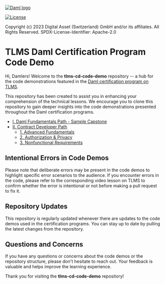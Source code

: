 [![Daml logo](./img/daml-logo.png)](https://www.digitalasset.com/developers)

[![License](https://img.shields.io/badge/License-Apache%202.0-blue.svg)](https://github.com/digital-asset/daml/blob/main/LICENSE)

Copyright (c) 2023 Digital Asset (Switzerland) GmbH and/or its affiliates. All Rights Reserved.
SPDX-License-Identifier: Apache-2.0

# TLMS Daml Certification Program Code Demo

Hi, Damlers! Welcome to the **tlms-cd-code-demo** repository -- a hub for the code demonstrations featured in the [Daml certification program on TLMS](https://daml.talentlms.com/dashboard/index/role:learner).

This repository has been created to assist you in enhancing your comprehension of the technical lessons. We encourage you to clone this repository to gain deeper insights into the code demonstrations presented throughout the Daml certification programs.

* [I. Daml Fundamentals Path - Sample Capstone](./daml-fundamentals/certification-sample-capstone/README.md)
* [II. Contract Developer Path](./contract-developer/README.md)
    + [1. Advanced Fundamentals](./contract-developer/01-advanced-fundamentals/)
    + [2. Authorization & Privacy](./contract-developer/02-auth-n-privacy/)
    + [3. Nonfunctional Requirements](./contract-developer/03-nonfunctional-requirements/)

## Intentional Errors in Code Demos
Please note that deliberate errors may be present in the code demos to highlight specific error scenarios to the audience. If you encounter errors in the code, please refer to the corresponding video lesson on TLMS to confirm whether the error is intentional or not before making a pull request to fix it.

## Repository Updates
This repository is regularly updated whenever there are updates to the code demos used in the certification programs. You can stay up to date by pulling the latest changes from the repository.

## Questions and Concerns
If you have any questions or concerns about the code demos or the repository structure, please don't hesitate to reach out. Your feedback is valuable and helps improve the learning experience.

Thank you for visiting the **tlms-cd-code-demo** repository!
